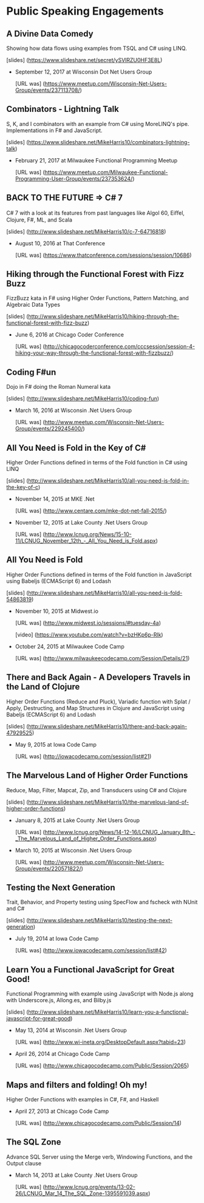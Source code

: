 # Public Speaking Engagements

## A Divine Data Comedy
Showing how data flows using examples from TSQL and C# using LINQ.

  [slides] (https://www.slideshare.net/secret/ySVlRZU0HF3E8L)
  
* September 12, 2017 at Wisconsin Dot Net Users Group

  [URL was] (https://www.meetup.com/Wisconsin-Net-Users-Group/events/237113708/)

## Combinators - Lightning Talk
S, K, and I combinators with an example from C# using MoreLINQ's pipe. Implementations in F# and JavaScript.

  [slides] (https://www.slideshare.net/MikeHarris10/combinators-lightning-talk)

* February 21, 2017 at Milwaukee Functional Programming Meetup
  
  [URL was] (https://www.meetup.com/Milwaukee-Functional-Programming-User-Group/events/237353624/)

## BACK TO THE FUTURE => C# 7
C# 7 with a look at its features from past languages like Algol 60, Eiﬀel, Clojure, F#, ML, and Scala
  
  [slides] (http://www.slideshare.net/MikeHarris10/c-7-64716818)

* August 10, 2016 at That Conference
  
  [URL was] (https://www.thatconference.com/sessions/session/10686)

## Hiking through the Functional Forest with Fizz Buzz
FizzBuzz kata in F# using Higher Order Functions, Pattern Matching, and Algebraic Data Types
  
  [slides] (http://www.slideshare.net/MikeHarris10/hiking-through-the-functional-forest-with-fizz-buzz)

* June 6, 2016 at Chicago Coder Conference
  
  [URL was] (http://chicagocoderconference.com/cccsession/session-4-hiking-your-way-through-the-functional-forest-with-fizzbuzz/)

## Coding F#un
Dojo in F# doing the Roman Numeral kata
  
  [slides] (http://www.slideshare.net/MikeHarris10/coding-fun)

* March 16, 2016 at Wisconsin .Net Users Group
  
  [URL was] (http://www.meetup.com/Wisconsin-Net-Users-Group/events/229245400/)

## All You Need is Fold in the Key of C#
Higher Order Functions defined in terms of the Fold function in C# using LINQ
  
  [slides] (http://www.slideshare.net/MikeHarris10/all-you-need-is-fold-in-the-key-of-c)

* November 14, 2015 at MKE .Net
  
  [URL was] (http://www.centare.com/mke-dot-net-fall-2015/)
* November 12, 2015 at Lake County .Net Users Group
  
  [URL was] (http://www.lcnug.org/News/15-10-11/LCNUG_November_12th_-_All_You_Need_is_Fold.aspx)

## All You Need is Fold
Higher Order Functions defined in terms of the Fold function in JavaScript using Babeljs (ECMAScript 6) and Lodash
  
  [slides] (http://www.slideshare.net/MikeHarris10/all-you-need-is-fold-54863819)

* November 10, 2015 at Midwest.io
  
  [URL was] (http://www.midwest.io/sessions/#tuesday-4a)
  
  [video] (https://www.youtube.com/watch?v=bzHKp6p-Rlk)
* October 24, 2015 at Milwaukee Code Camp
  
  [URL was] (http://www.milwaukeecodecamp.com/Session/Details/21)

## There and Back Again - A Developers Travels in the Land of Clojure
Higher Order Functions (Reduce and Pluck), Variadic function with Splat / Apply, Destructing, and Map Structures in Clojure and JavaScript using Babeljs (ECMAScript 6) and Lodash
  
  [slides] (http://www.slideshare.net/MikeHarris10/there-and-back-again-47929525)

* May 9, 2015 at Iowa Code Camp
  
  [URL was] (http://iowacodecamp.com/session/list#21)

## The Marvelous Land of Higher Order Functions
Reduce, Map, Filter, Mapcat, Zip, and Transducers using C# and Clojure
  
  [slides] (http://www.slideshare.net/MikeHarris10/the-marvelous-land-of-higher-order-functions)

* January 8, 2015 at Lake County .Net Users Group
  
  [URL was] (http://www.lcnug.org/News/14-12-16/LCNUG_January_8th_-_The_Marvelous_Land_of_Higher_Order_Functions.aspx)
* March 10, 2015 at Wisconsin .Net Users Group
  
  [URL was] (http://www.meetup.com/Wisconsin-Net-Users-Group/events/220571822/)

## Testing the Next Generation
Trait, Behavior, and Property testing using SpecFlow and fscheck with NUnit and C#
  
  [slides] (http://www.slideshare.net/MikeHarris10/testing-the-next-generation)

* July 19, 2014 at Iowa Code Camp
  
  [URL was] (http://www.iowacodecamp.com/session/list#42)

## Learn You a Functional JavaScript for Great Good!
Functional Programming with example using JavaScript with Node.js along with Underscore.js, Allong.es, and Bilby.js
  
  [slides] (http://www.slideshare.net/MikeHarris10/learn-you-a-functional-javascript-for-great-good)

* May 13, 2014 at Wisconsin .Net Users Group
  
  [URL was] (http://www.wi-ineta.org/DesktopDefault.aspx?tabid=23)
* April 26, 2014 at Chicago Code Camp
  
  [URL was] (http://www.chicagocodecamp.com/Public/Session/2065)

## Maps and filters and folding! Oh my!
Higher Order Functions with examples in C#, F#, and Haskell

* April 27, 2013 at Chicago Code Camp
  
  [URL was] (http://www.chicagocodecamp.com/Public/Session/14)

## The SQL Zone
Advance SQL Server using the Merge verb, Windowing Functions, and the Output clause

* March 14, 2013 at Lake County .Net Users Group
  
  [URL was] (http://www.lcnug.org/events/13-02-26/LCNUG_Mar_14_The_SQL_Zone-1395591039.aspx)
